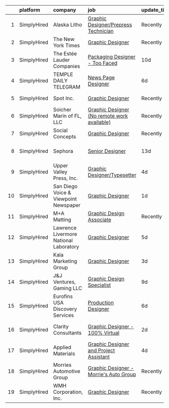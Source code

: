 

|    | platform    | company                                | job                                                                                                                                                      | update_time   | location                |
|---:|:------------|:---------------------------------------|:---------------------------------------------------------------------------------------------------------------------------------------------------------|:--------------|:------------------------|
|  1 | SimplyHired | Alaska Litho                           | [Graphic Designer/Prepress Technician](https://www.simplyhired.com/job/3ULa4imvp4mJHt64eMWGwsJStzLC-AxebGFvqlzicJmMP3jJlGSBOQ?q=graphic+designer)        | Recently      | Juneau, AK              |
|  2 | SimplyHired | The New York Times                     | [Graphic Designer](https://www.simplyhired.com/job/JuQXK84id870TjAst_-M2lNv1rGI50tIVpICBI--gCVbLWopq7EYJw?q=graphic+designer)                            | Recently      | New York, NY            |
|  3 | SimplyHired | The Estée Lauder Companies             | [Packaging Designer - Too Faced](https://www.simplyhired.com/job/qHyLMlPalx1K03MNguKZrlyBqI4E-yZc56-VDKqBjN5J1EhJ1r_m4A?q=graphic+designer)              | 10d           | Irvine, CA              |
|  4 | SimplyHired | TEMPLE DAILY TELEGRAM                  | [News Page Designer](https://www.simplyhired.com/job/NO2eIJuG6qGpEqcdbPBr6Ep2e3WWRI94q6VUkZhFVJhNEII6XaPixA?q=graphic+designer)                          | 6d            | Temple, TX              |
|  5 | SimplyHired | Spot Inc.                              | [Graphic Designer](https://www.simplyhired.com/job/Xwun_z3C5gslmqOlEmNFlJIsS4OAp1gtWLS0kfFbqNgax3pSO55CCg?q=graphic+designer)                            | Recently      | Indianapolis, IN        |
|  6 | SimplyHired | Soicher Marin of FL, LLC               | [Graphic Designer (No remote work available)](https://www.simplyhired.com/job/3bEAtpp8rzsI0KAUCN-xS_vg7pQs6A8BkK9qv9pariSvuA33NHQ1dw?q=graphic+designer) | Recently      | Bradenton, FL           |
|  7 | SimplyHired | Social Concepts                        | [Graphic Designer](https://www.simplyhired.com/job/LNQ5yI4rb6b5iw5wIHeI9XhhjvEt_JOR5X9-6Eo3QsyJ8o9ChptOmg?q=graphic+designer)                            | Recently      | Redwood, CA             |
|  8 | SimplyHired | Sephora                                | [Senior Designer](https://www.simplyhired.com/job/P84d8BI8oujswEut3jCRJ1dnigxfdcCsGzrni91KvUVJiFkklZ3vjw?q=graphic+designer)                             | 13d           | San Francisco, CA       |
|  9 | SimplyHired | Upper Valley Press, Inc.               | [Graphic Designer/Typesetter](https://www.simplyhired.com/job/HVg5zHwuB1BvJPqu2na1wbyoROVi8yhioJY86SKI6w4wss2NGMKUhg?q=graphic+designer)                 | 4d            | North Haverhill, NH     |
| 10 | SimplyHired | San Diego Voice & Viewpoint Newspaper  | [Graphic Designer](https://www.simplyhired.com/job/3KD39RL7L7UI-izzc5htb9z9mTBvHKa_hbwKJ6q2x4labke1K5bF5w?q=graphic+designer)                            | 1d            | Remote                  |
| 11 | SimplyHired | M+A Matting                            | [Graphic Design Associate](https://www.simplyhired.com/job/nip0kECI2ukX7JbSVP3lvaA0XBDBSfMXI5P2b0ZUYyGn3ddKqeUHvQ?q=graphic+designer)                    | Recently      | LaGrange, GA            |
| 12 | SimplyHired | Lawrence Livermore National Laboratory | [Graphic Designer](https://www.simplyhired.com/job/MK3BOXTqI0DqlsP2c0CkhU1mwWe-PV2iZ9CE4bAZGCsQmDzDcXrktQ?q=graphic+designer)                            | 5d            | Livermore, CA           |
| 13 | SimplyHired | Kala Marketing Group                   | [Graphic Designer](https://www.simplyhired.com/job/eP312eymVZPdONS9dm0wm4dUH0EFrx1CQFKJjnWfRpGj7FRluqugSA?q=graphic+designer)                            | 3d            | Remote                  |
| 14 | SimplyHired | J&J Ventures, Gaming LLC               | [Graphic Design Specialist](https://www.simplyhired.com/job/V-gRnQoSye3rr1isEePkO8ALGWSGqaznvbQv7ela8fwt9f6HpmBd2g?q=graphic+designer)                   | 9d            | Effingham, IL           |
| 15 | SimplyHired | Eurofins USA Discovery Services        | [Production Designer](https://www.simplyhired.com/job/C7DdCc_OHu3MwcBNUeGA8XXQZvhHsRRKaq1KNNgOog3871L71RKy_Q?q=graphic+designer)                         | 6d            | Fremont, CA +1 location |
| 16 | SimplyHired | Clarity Consultants                    | [Graphic Designer - 100% Virtual](https://www.simplyhired.com/job/hGgUl4v7tkmLAQm3-Wwp7bWQ75dtSVXkfMwvrV9CorYKDbHXFmu9DQ?q=graphic+designer)             | 2d            | San Francisco, CA       |
| 17 | SimplyHired | Applied Materials                      | [Graphic Designer and Project Assistant](https://www.simplyhired.com/job/PFQ2356EMJv84YX-CQTa0K9DfNvBMh2YjJzdo3v-kpFd5LZ1txxxcA?q=graphic+designer)      | 4d            | Santa Clara, CA         |
| 18 | SimplyHired | Morries Automotive Group               | [Graphic Designer - Morrie's Auto Group](https://www.simplyhired.com/job/Rwz9K25IOHH7NhfUqBTzsl3rqf1PaMjSE6SLCGs7D5KRdM93QO3JWA?q=graphic+designer)      | Recently      | Minnetonka, MN          |
| 19 | SimplyHired | WMH Corporation, Inc.                  | [Graphic Designer](https://www.simplyhired.com/job/It08s7Y2JdrQBNh7MWYa6rgAsU-SkS1vLnz9Ct9nWAGO6DSTQ5DpEg?q=graphic+designer)                            | Recently      | San Jose, CA            |